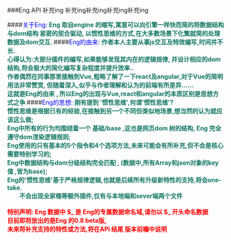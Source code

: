 ###Eng  API 补充ing 补充ing补充ing补充ing补充ing







####<font color='blue'>关于Eng:</font>
<font style="color: #107663;font-weight: bolder;">
Eng 取自engine 的缩写,寓意可以向引擎一样快而简的将数据结构 与dom结构 紧密的契合驱动, 
以惯性思维的方式,在大多数场景下化繁就简的处理数据及dom交互.
</font>
####<font color='blue'>Eng的由来:</font>
<font style="color: #107663;font-weight: bolder;">
    作者本人主要从事js交互及特效编写,时间并不长.</br>
心得认为:大部分插件的编写,如果能够发现其内在的逻辑规律,
并设计相应的dom结构,将会极大的简化编写复杂程度并提升效率..</br>
作者偶然在同事那里接触到Vue,粗略了解了一下react及angular,对于Vue的简明用法非常赞赏,
但随着深入,似乎与作者理解和认为的前端有所差异......</br>
这就是Eng的由来 , 所以Eng的出现与Vue,react和angular的本质区别是思想方式之争
</font>
####<font color='blue'>Eng的思想:</font>
<font style="color: #107663;font-weight: bolder;">
刚有提到 '惯性思维',何谓'惯性思维'?<br>
惯性思维是根据已有的经验,在接触到另一个不同但类似地场景,想当然的认为就应该这么做;<br>
Eng中所有的行为均围绕着一个 基础/base ,这也是网页dom 树的结构,  Eng 完全遵守dom渲染逻辑规则;<br>
Eng使用的只有基本的5个指令和4个选项方法,未来可能会有所补充,但不会是核心需要特别学习的;</br>
Eng中数据结构与dom分级结构完全匹配 , (数据中,所有Array和json对象的key值 ,皆为base);<br>
Eng的'惯性思维'基于严格规律逻辑,也就是后续所有升级新特性的支持,将会one-take.<br>
&#12288;&#12288;不会出现全家桶等额外插件,仅有与本地端和sever端两个文件
</font>
<br>
<br>
<font style="color:red;font-weight: bolder;">
特别声明: Eng 数据中  $_  是 Eng的专属数据命名域,请勿以 $_ 开头命名数据 <br>
目前即将放出的是Eng 的0.8 beta版, <br>
未来将补充支持的特性或方法,将在APi 结尾 版本前瞻中说明
</font>

